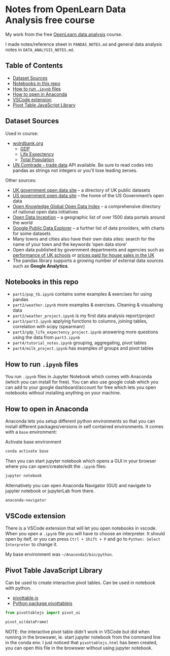 # Notes from OpenLearn Data Analysis free course

My work from the free [OpenLearn data analysis](https://www.open.edu/openlearn/digital-computing/learn-code-data-analysis/content-section-overview?active-tab=description-tab) course.

I made notes/reference sheet in `PANDAS_NOTES.md` and general data analysis notes in `DATA_ANALYSIS_NOTES.md`.

## Table of Contents

- [Dataset Sources](#dataset-sources)
- [Notebooks in this repo](#notebooks-in-this-repo)
- [How to run `.ipynb` files](#how-to-run-ipynb-files)
- [How to open in Anaconda](#how-to-open-in-anaconda)
- [VSCode extension](#vscode-extension)
- [Pivot Table JavaScript Library](#pivot-table-javascript-library)

## Dataset Sources

Used in course:

- [wolrdbank.org](https://data.worldbank.org/)
  - [GDP](https://data.worldbank.org/indicator/NY.GDP.MKTP.CD?end=2022&start=1960&view=chart)
  - [Life Expectency](https://data.worldbank.org/indicator/SP.DYN.LE00.IN)
  - [Total Population](https://data.worldbank.org/indicator/SP.POP.TOTL?end=2022&start=1960&view=chart)
- [UN Comtrade - trade data](https://comtradeplus.un.org/) API available. Be sure to read codes into pandas as strings not integers or you'll lose leading zeroes.

Other sources:

- [UK government open data site](https://www.data.gov.uk/) – a directory of UK public datasets
- [US government open data site](https://data.gov/) – the home of the US Government’s open data
- [Open Knowledge Global Open Data Index](http://index.okfn.org/dataset/) – a comprehensive directory of national open data initiatives
- [Open Data Inception](https://opendatainception.io/) – a geographic list of over 1500 data portals around the world
- [Google Public Data Explorer](https://www.google.com/publicdata/directory) – a further list of data providers, with charts for some datasets
- Many towns and cities also have their own data sites: search for the name of your town and the keywords ‘open data store’
- Open data published by government departments and agencies such as [performance of UK schools](https://www.compare-school-performance.service.gov.uk/) or [prices paid for house sales in the UK](https://landregistry.data.gov.uk/app/ppd)
- The pandas library supports a growing number of external data sources such as **Google Analytics**.

## Notebooks in this repo

- `part1/pop_tb.ipynb` contains some examples & exercises for using pandas
- `part2/weather.ipynb` more examples & exercises. Cleaning & visualising data
- `part2/weather_project.ipynb` is my first data analysis report/project
- `part3/part3.ipynb` applying functions to columns, joining tables, correlation with scipy (spearmanr)
- `part3/gdp_life_expectency_project.ipynb` answering more questions using the data from `part3.ipynb`
- `part4/tutorial_notes.ipynb` grouping, aggregating, pivot tables
- `part4/milk_project.ipynb` has examples of groups and pivot tables

## How to run `.ipynb` files

You run `.ipynb` files in Jupyter Notebook which comes with Anaconda (which you can install for free). You can also use google colab which you can add to your google dashboard/account for free which lets you open notebooks without installing anything on your machine.

## How to open in Anaconda

Anaconda lets you setup different python environments so that you can install different packages/versions in self contained environments. It comes with a `base` environment:

Activate base environment

```sh
conda activate base
```

Then you can start jupyter notebook which opens a GUI in your browser where you can open/create/edit the `.ipynb` files:

```sh
jupyter notebook
```

Alternatively you can open Anaconda Navigator (GUI) and navigate to jupyter notebook or jupyterLab from there.

```sh
anaconda-navigator
```

## VSCode extension

There is a VSCode extension that will let you open notebooks in vscode. When you open a `.ipynb` file you will have to choose an interpreter. It should open by itelf, or you can press `Ctrl + Shift + P` and go to `Python: Select Interpreter` to change it.

My base environment was `~/Anaconda3/bin/python`.

## Pivot Table JavaScript Library

Can be used to create interactive pivot tables. Can be used in notebook with python.

- [pivottable.js](https://pivottable.js.org/examples/)
- [Python package pivottablejs](https://pypi.org/project/pivottablejs/)

```py
from pivottablejs import pivot_ui

pivot_ui(dataFrame)
```

NOTE: the interactive pivot table didn't work in VSCode but did when running in the browswer, ie. start jupyter notebook from the command line in the conda env. I just noticed that `pivottablejs.html` has been created, you can open this file in the browswer without using jupyter notebook.
